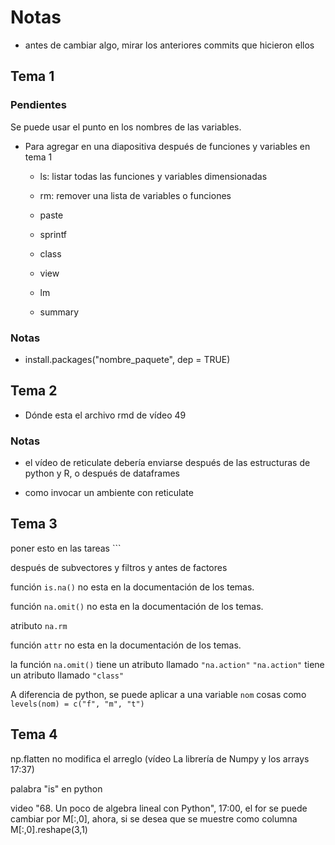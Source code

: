 # Notas

* antes de cambiar algo, mirar los anteriores commits que hicieron ellos

## Tema 1

### Pendientes


Se puede usar el punto en los nombres de las variables.

* Para agregar en una diapositiva después de funciones y variables en tema 1

    + ls: listar todas las funciones y variables dimensionadas

    + rm: remover una lista de variables o funciones

    + paste

    + sprintf

    + class

    + view

    + lm
    
    + summary

### Notas

* install.packages("nombre_paquete", dep = TRUE)


## Tema 2

* Dónde esta el archivo rmd de vídeo 49


### Notas

* el vídeo de reticulate debería enviarse después de las estructuras de python y R, o después de dataframes

* como invocar un ambiente con reticulate

## Tema 3

poner esto en las tareas ```

después de subvectores y filtros y antes de factores

función ```is.na()``` no esta en la documentación de los temas.

función ```na.omit()``` no esta en la documentación de los temas.

atributo ```na.rm```

función ```attr``` no esta en la documentación de los temas.

la función ```na.omit()``` tiene un atributo llamado ```"na.action"```
```"na.action"``` tiene un atributo llamado ```"class"```

A diferencia de python, se puede aplicar a una variable ```nom``` cosas como
```levels(nom) = c("f", "m", "t")```

## Tema 4

np.flatten no modifica el arreglo (vídeo La librería de Numpy y los arrays 17:37)

palabra "is" en python

video "68. Un poco de algebra lineal con Python", 17:00, el for se puede cambiar por M[:,0], ahora, si se desea que se muestre como columna M[:,0].reshape(3,1)
